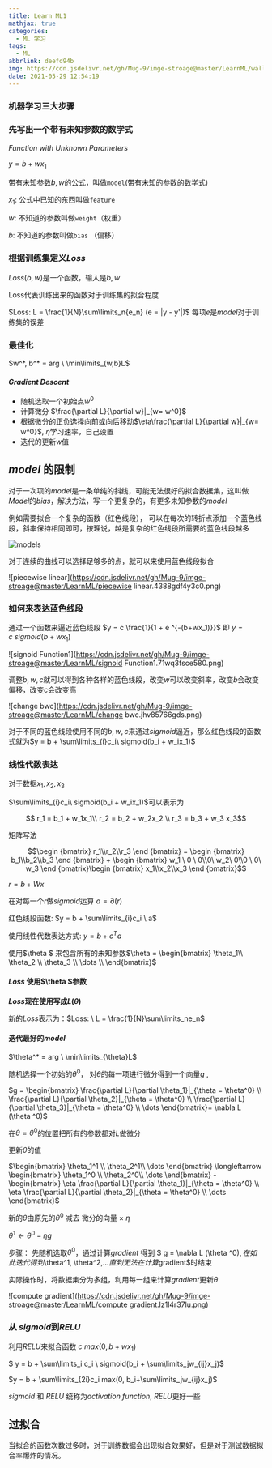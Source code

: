 ```yaml
---
title: Learn ML1
mathjax: true
categories:
  - ML 学习
tags:
  - ML
abbrlink: deefd94b
img: https://cdn.jsdelivr.net/gh/Mug-9/imge-stroage@master/LearnML/wallhaven-rdqw1m.6e249wt5bss0.jpg
date: 2021-05-29 12:54:19
---
```


### 机器学习三大步骤

### 先写出一个带有未知参数的数学式

$Function \ with \ Unknown \ Parameters$

$y = b + w x_1$ 

带有未知参数$b, w$的公式，叫做`model`(带有未知的参数的数学式)

$x_1:$ 公式中已知的东西叫做`feature`

$w:$ 不知道的参数叫做`weight`（权重）

$b:$ 不知道的参数叫做`bias` （偏移）

### 根据训练集定义$Loss$

$Loss(b,w)$是一个函数，输入是$b,w$

Loss代表训练出来的函数对于训练集的拟合程度

$Loss: L = \frac{1}{N}\sum\limits_n{e_n} (e = |y - y'|)$ 每项$e$是$model$对于训练集的误差

### 最佳化

$w^*, b^* = arg \  \min\limits_{w,b}L$

#### $Gradient\ Descent$

-  随机选取一个初始点$w^0$
-  计算微分 $\frac{\partial L}{\partial w}|_{w= w^0}$
-  根据微分的正负选择向前或向后移动$\eta\frac{\partial L}{\partial w}|_{w= w^0}$, $\eta$学习速率，自己设置
-  迭代的更新$w$值

## $model$ 的限制

对于一次项的$model$是一条单纯的斜线，可能无法很好的拟合数据集，这叫做$Model$的$bias$，解决方法，写一个更复杂的，有更多未知参数的$model$

例如需要拟合一个复杂的函数（红色线段）， 可以在每次的转折点添加一个蓝色线段，斜率保持相同即可，按理说，越是复杂的红色线段所需要的蓝色线段越多

![models](https://cdn.jsdelivr.net/gh/Mug-9/imge-stroage@master/LearnML/models.5chioa0bzcc0.png)

对于连续的曲线可以选择足够多的点，就可以来使用蓝色线段拟合

![piecewise linear](https://cdn.jsdelivr.net/gh/Mug-9/imge-stroage@master/LearnML/piecewise linear.4388gdf4y3c0.png)

### 如何来表达蓝色线段

通过一个函数来逼近蓝色线段 $y = c \frac{1}{1 + e ^{-(b+wx_1)}}$ 即 $y = c \ sigmoid (b + wx_1)$

![signoid Function1](https://cdn.jsdelivr.net/gh/Mug-9/imge-stroage@master/LearnML/signoid Function1.71wq3fsce580.png)

调整$b, w, c$就可以得到各种各样的蓝色线段，改变$w$可以改变斜率，改变$b$会改变偏移，改变$c$会改变高

![change bwc](https://cdn.jsdelivr.net/gh/Mug-9/imge-stroage@master/LearnML/change bwc.jhv85766gds.png)

对于不同的蓝色线段使用不同的$b,w,c$来通过$sigmoid$逼近，那么红色线段的函数式就为$y = b + \sum\limits_{i}c_i\ sigmoid(b_i  + w_ix_1)$

### 线性代数表达

对于数据$x_1, x_2, x_3$

$\sum\limits_{i}c_i\ sigmoid(b_i + w_ix_1)$可以表示为

$$ r_1 = b_1 + w_1x_1\\ r_2 = b_2 + w_2x_2 \\ r_3 = b_3 + w_3 x_3$$ 

矩阵写法

$$\begin {bmatrix} r_1\\r_2\\r_3 \end {bmatrix} = \begin {bmatrix} b_1\\b_2\\b_3 \end {bmatrix} + \begin {bmatrix} w_1 \ 0 \ 0\\0\ w_2\ 0\\0 \ 0\ w_3 \end {bmatrix}\begin {bmatrix} x_1\\x_2\\x_3 \end {bmatrix}$$

$r = b + Wx$

在对每一个$r$做$sigmoid$运算 $a = \partial(r)$

红色线段函数: $y = b + \sum\limits_{i}c_i \ a$

使用线性代数表达方式: $y = b + c^T a$

使用$\theta $ 来包含所有的未知参数$\theta = \begin{bmatrix} \theta_1\\ \theta_2 \\ \theta_3 \\ \dots \\ \end{bmatrix}$

#### $Loss$ 使用$\theta $参数

**$Loss$现在使用写成$L(\theta)$**

新的$Loss$表示为：$Loss: \ L = \frac{1}{N}\sum\limits_ne_n$

#### 迭代最好的$model$

$\theta^* = arg \ \min\limits_{\theta}L$

随机选择一个初始的$\theta^0$， 对$\theta$的每一项进行微分得到一个向量$g$ ,

$g = \begin{bmatrix} \frac{\partial L}{\partial \theta_1}|_{\theta = \theta^0} \\ \frac{\partial L}{\partial \theta_2}|_{\theta = \theta^0} \\ \frac{\partial L}{\partial \theta_3}|_{\theta = \theta^0} \\ \dots \end{bmatrix}=  \nabla L (\theta ^0)$

在$\theta = \theta^0$的位置把所有的参数都对$L$做微分

更新$\theta$的值

$\begin{bmatrix} \theta_1^1 \\ \theta_2^1\\ \dots \end{bmatrix} \longleftarrow \begin{bmatrix} \theta_1^0 \\ \theta_2^0\\ \dots \end{bmatrix} - \begin{bmatrix} \eta \frac{\partial L}{\partial \theta_1}|_{\theta = \theta^0} \\ \eta \frac{\partial L}{\partial \theta_2}|_{\theta = \theta^0} \\ \dots \end{bmatrix}$

新的$\theta$由原先的$\theta^0$ 减去 微分的向量 × $\eta$

$\theta^1 \longleftarrow  \theta^0 - \eta g$

步骤： 先随机选取$\theta^0$，通过计算$gradient$ 得到 $ g = \nabla L (\theta ^0)$,在如此迭代得到$\theta^1, \theta^2,...$直到无法在计算$gradient$时结束

实际操作时，将数据集分为多组，利用每一组来计算$gradient$更新$\theta$

![compute gradient](https://cdn.jsdelivr.net/gh/Mug-9/imge-stroage@master/LearnML/compute gradient.lz1l4r37lu.png)

### 从 $sigmoid$到$RELU$

利用$RELU$来拟合函数 $c\ max(0, b+wx_1)$

$ y = b + \sum\limits_i c_i \ sigmoid(b_i + \sum\limits_jw_{ij}x_j)$

$y = b + \sum\limits_{2i}c_i max(0, b_i+\sum\limits_jw_{ij}x_j)$

$sigmoid$ 和 $RELU$ 统称为$activation\ function$, $RELU$更好一些

## 过拟合

当拟合的函数次数过多时，对于训练数据会出现拟合效果好，但是对于测试数据拟合率爆炸的情况。